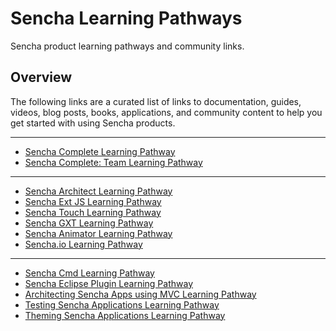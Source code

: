 # Sencha Learning Pathways

Sencha product learning pathways and community links.

## Overview

The following links are a curated list of links to documentation, guides, videos, blog posts, books, applications, and community content to help you get started with using Sencha products.

---

- [Sencha Complete Learning Pathway](/pdehaan/learningpathways/blob/master/complete.md)
- [Sencha Complete: Team Learning Pathway](/pdehaan/learningpathways/blob/master/complete-team.md)

---

- [Sencha Architect Learning Pathway](/pdehaan/learningpathways/blob/master/architect.md)
- [Sencha Ext JS Learning Pathway](/pdehaan/learningpathways/blob/master/extjs4.md)
- [Sencha Touch Learning Pathway](/pdehaan/learningpathways/blob/master/touch2.md)
- [Sencha GXT Learning Pathway](/pdehaan/learningpathways/blob/master/gxt3.md)
- [Sencha Animator Learning Pathway](/pdehaan/learningpathways/blob/master/animator1.md)
- [Sencha.io Learning Pathway](/pdehaan/learningpathways/blob/master/io.md)

---

- [Sencha Cmd Learning Pathway](/pdehaan/learningpathways/blob/master/cmd.md)
- [Sencha Eclipse Plugin Learning Pathway](/pdehaan/learningpathways/blob/master/eclipse.md)
- [Architecting Sencha Apps using MVC Learning Pathway](/pdehaan/learningpathways/blob/master/mvc.md)
- [Testing Sencha Applications Learning Pathway](/pdehaan/learningpathways/blob/master/testing.md)
- [Theming Sencha Applications Learning Pathway](/pdehaan/learningpathways/blob/master/theming.md)
